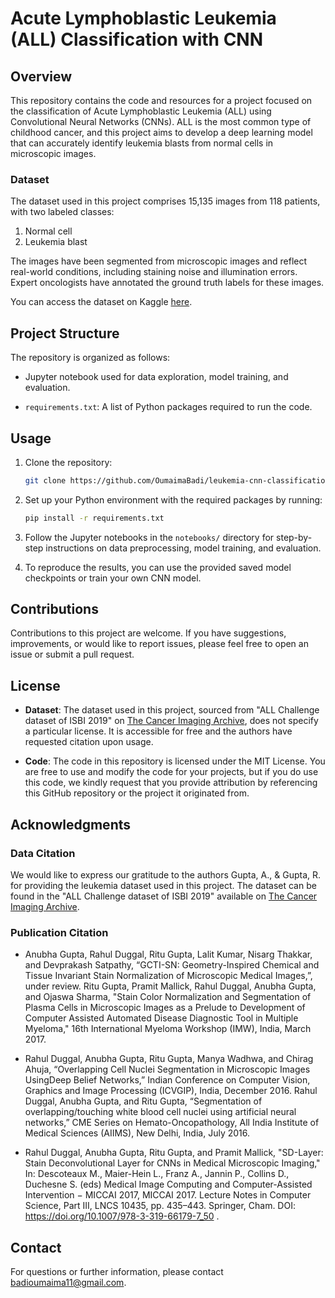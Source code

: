 # Acute Lymphoblastic Leukemia (ALL) Classification with CNN

## Overview

This repository contains the code and resources for a project focused on the classification of Acute Lymphoblastic Leukemia (ALL) using Convolutional Neural Networks (CNNs). ALL is the most common type of childhood cancer, and this project aims to develop a deep learning model that can accurately identify leukemia blasts from normal cells in microscopic images.

### Dataset

The dataset used in this project comprises 15,135 images from 118 patients, with two labeled classes:

1. Normal cell
2. Leukemia blast

The images have been segmented from microscopic images and reflect real-world conditions, including staining noise and illumination errors. Expert oncologists have annotated the ground truth labels for these images.

You can access the dataset on Kaggle [here](https://www.kaggle.com/datasets/andrewmvd/leukemia-classification).

## Project Structure

The repository is organized as follows:

-  Jupyter notebook used for data exploration, model training, and evaluation.

- `requirements.txt`: A list of Python packages required to run the code.

## Usage

1. Clone the repository:

   ```bash
   git clone https://github.com/OumaimaBadi/leukemia-cnn-classification.git
   ```

2. Set up your Python environment with the required packages by running:

   ```bash
   pip install -r requirements.txt
   ```

3. Follow the Jupyter notebooks in the `notebooks/` directory for step-by-step instructions on data preprocessing, model training, and evaluation.

4. To reproduce the results, you can use the provided saved model checkpoints or train your own CNN model.

## Contributions

Contributions to this project are welcome. If you have suggestions, improvements, or would like to report issues, please feel free to open an issue or submit a pull request.

## License

- **Dataset**: The dataset used in this project, sourced from "ALL Challenge dataset of ISBI 2019" on [The Cancer Imaging Archive](https://doi.org/10.7937/tcia.2019.dc64i46r), does not specify a particular license. It is accessible for free and the authors have requested citation upon usage.

- **Code**: The code in this repository is licensed under the MIT License. You are free to use and modify the code for your projects, but if you do use this code, we kindly request that you provide attribution by referencing this GitHub repository or the project it originated from.


## Acknowledgments

### Data Citation

We would like to express our gratitude to the authors Gupta, A., & Gupta, R. for providing the leukemia dataset used in this project. The dataset can be found in the "ALL Challenge dataset of ISBI 2019" available on [The Cancer Imaging Archive](https://doi.org/10.7937/tcia.2019.dc64i46r).

### Publication Citation

- Anubha Gupta, Rahul Duggal, Ritu Gupta, Lalit Kumar, Nisarg Thakkar, and Devprakash Satpathy, “GCTI-SN: Geometry-Inspired Chemical and Tissue Invariant Stain Normalization of Microscopic Medical Images,”, under review.
Ritu Gupta, Pramit Mallick, Rahul Duggal, Anubha Gupta, and Ojaswa Sharma, "Stain Color Normalization and Segmentation of Plasma Cells in Microscopic Images as a Prelude to Development of Computer Assisted Automated Disease Diagnostic Tool in Multiple Myeloma," 16th International Myeloma Workshop (IMW), India, March 2017.

- Rahul Duggal, Anubha Gupta, Ritu Gupta, Manya Wadhwa, and Chirag Ahuja, “Overlapping Cell Nuclei Segmentation in Microscopic Images UsingDeep Belief Networks,” Indian Conference on Computer Vision, Graphics and Image Processing (ICVGIP), India, December 2016.
Rahul Duggal, Anubha Gupta, and Ritu Gupta, “Segmentation of overlapping/touching white blood cell nuclei using artificial neural networks,” CME Series on Hemato-Oncopathology, All India Institute of Medical Sciences (AIIMS), New Delhi, India, July 2016.

- Rahul Duggal, Anubha Gupta, Ritu Gupta, and Pramit Mallick, "SD-Layer: Stain Deconvolutional Layer for CNNs in Medical Microscopic Imaging," In: Descoteaux M., Maier-Hein L., Franz A., Jannin P., Collins D., Duchesne S. (eds) Medical Image Computing and Computer-Assisted Intervention − MICCAI 2017, MICCAI 2017. Lecture Notes in Computer Science, Part III, LNCS 10435, pp. 435–443. Springer, Cham. DOI: https://doi.org/10.1007/978-3-319-66179-7_50 .

## Contact

For questions or further information, please contact [badioumaima11@gmail.com](mailto:your-email@example.com).



